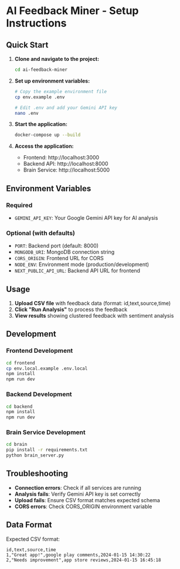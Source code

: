 # AI Feedback Miner - Setup Instructions

## Quick Start

1. **Clone and navigate to the project:**

   ```bash
   cd ai-feedback-miner
   ```

2. **Set up environment variables:**

   ```bash
   # Copy the example environment file
   cp env.example .env

   # Edit .env and add your Gemini API key
   nano .env
   ```

3. **Start the application:**

   ```bash
   docker-compose up --build
   ```

4. **Access the application:**
   - Frontend: http://localhost:3000
   - Backend API: http://localhost:8000
   - Brain Service: http://localhost:5000

## Environment Variables

### Required

- `GEMINI_API_KEY`: Your Google Gemini API key for AI analysis

### Optional (with defaults)

- `PORT`: Backend port (default: 8000)
- `MONGODB_URI`: MongoDB connection string
- `CORS_ORIGIN`: Frontend URL for CORS
- `NODE_ENV`: Environment mode (production/development)
- `NEXT_PUBLIC_API_URL`: Backend API URL for frontend

## Usage

1. **Upload CSV file** with feedback data (format: id,text,source,time)
2. **Click "Run Analysis"** to process the feedback
3. **View results** showing clustered feedback with sentiment analysis

## Development

### Frontend Development

```bash
cd frontend
cp env.local.example .env.local
npm install
npm run dev
```

### Backend Development

```bash
cd backend
npm install
npm run dev
```

### Brain Service Development

```bash
cd brain
pip install -r requirements.txt
python brain_server.py
```

## Troubleshooting

- **Connection errors**: Check if all services are running
- **Analysis fails**: Verify Gemini API key is set correctly
- **Upload fails**: Ensure CSV format matches expected schema
- **CORS errors**: Check CORS_ORIGIN environment variable

## Data Format

Expected CSV format:

```csv
id,text,source,time
1,"Great app!",google play comments,2024-01-15 14:30:22
2,"Needs improvement",app store reviews,2024-01-15 16:45:18
```
